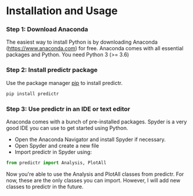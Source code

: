 # Installation and Usage
### Step 1: Download Anaconda
The easiest way to install Python is by downloading Anaconda (https://www.anaconda.com) for free. Anaconda comes with all essential packages and Python. You need Python 3 (>= 3.6)
### Step 2: Install predictr package
Use the package manager [pip](https://pip.pypa.io/en/stable/) to install predictr.
```bash
pip install predictr
```
### Step 3: Use predictr in an IDE or text editor
Anaconda comes with a bunch of pre-installed packages. Spyder is a very good IDE you can use to get started using Python.

- Open the Anaconda Navigator and install Spyder if necessary.
- Open Spyder and create a new file
- Import predictr in Spyder using:
```python
from predictr import Analysis, PlotAll
```
Now you're able to use the Analysis and PlotAll classes from predictr. For now, these are the only classes you can import. However, I will add new classes to predictr in the future.
